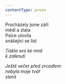 ```yaml
---
contentType: prose
---
```


<section>

Procházely jsme září  
mědi a zlata  
Psice ulovila  
snášející se list

_Tiskla ses ke mně  
k zalknutí_

</section>

<section>

_Ještě večer před zrcadlem  
nebyla moje tvář  
stará_

</section>
